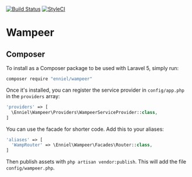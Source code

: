 [![Build Status](https://travis-ci.org/enniel/wampeer.svg?branch=master)](https://travis-ci.org/enniel/wampeer)
[![StyleCI](https://styleci.io/repos/65004698/shield)](https://styleci.io/repos/65004698)
# Wampeer

## Composer

To install as a Composer package to be used with Laravel 5, simply run:

```sh
composer require "enniel/wampeer"
```

Once it's installed, you can register the service provider in `config/app.php` in the `providers` array:

```php
'providers' => [
  \Enniel\Wampeer\Providers\WampeerServiceProvider::class,
]
```

You can use the facade for shorter code. Add this to your aliases:

```php
'aliases' => [
  'WampRouter' => \Enniel\Wampeer\Facades\Router::class,
]
```

Then publish assets with `php artisan vendor:publish`. This will add the file `config/wampeer.php`. 
